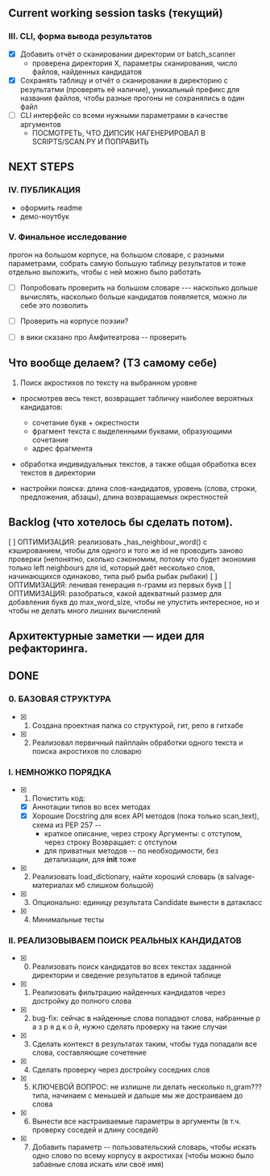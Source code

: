 ## Current working session tasks (текущий)

### III. CLI, форма вывода результатов
- [X] Добавить отчёт о сканировании директории от batch_scanner
  - проверена директория X, параметры сканирования, число файлов, найденных кандидатов
- [X] Сохранять таблицу и отчёт о сканировании в директорию с результатми (проверять её наличие), уникальный префикс для названия файлов, чтобы разные прогоны не сохранялись в один файл
- [ ] CLI интерфейс со всеми нужными параметрами в качестве аргументов
  - ПОСМОТРЕТЬ, ЧТО ДИПСИК НАГЕНЕРИРОВАЛ В SCRIPTS/SCAN.PY И ПОПРАВИТЬ

## NEXT STEPS

### IV. ПУБЛИКАЦИЯ
- оформить readme
- демо-ноутбук

### V. Финальное исследование
прогон на большом корпусе, на большом словаре, с разными параметрами, собрать самую большую таблицу результатов и тоже отдельно выложить, чтобы с ней можно было работать
- [ ] Попробовать проверить на большом словаре --- насколько дольше вычислять, насколько больше кандидатов появляется, можно ли себе это позволить
- [ ] Проверить на корпусе поэзии?
- [ ] в вики сказано про Амфитеатрова -- проверить



## Что вообще делаем? (ТЗ самому себе)
1. Поиск акростихов по тексту на выбранном уровне
  - просмотрев весь текст, возвращает табличку наиболее вероятных кандидатов: 
    - сочетание букв + окрестности
    - фрагмент текста с выделенными буквами, образующими сочетание
    - адрес фрагмента

  - обработка индивидуальных текстов, а также общая обработка всех текстов в директории  

  - настройки поиска: длина слов-кандидатов, уровень (слова, строки, предложения, абзацы), длина возвращаемых окрестностей




## Backlog (что хотелось бы сделать потом).

[ ] ОПТИМИЗАЦИЯ: реализовать _has_neighbour_word() с кэшированием, чтобы для одного и того же id не проводить заново проверки (непонятно, сколько сэкономим, потому что будет экономия только left neighbours для id, который даёт несколько слов, начинающихся одинаково, типа рыб рыба рыбак рыбаки)
[ ] ОПТИМИЗАЦИЯ: ленивая генерация n-грамм из первых букв
[ ] ОПТИМИЗАЦИЯ: разобраться, какой адекватный размер для добавления букв до max_word_size, чтобы не упустить интересное, но и чтобы не делать много лишних вычислений



## Архитектурные заметки — идеи для рефакторинга.





## DONE

### 0. БАЗОВАЯ СТРУКТУРА
- [x] 1. Создана проектная папка со структурой, гит, репо в гитхабе
- [x] 2. Реализовал первичный пайплайн обработки одного текста и поиска акростихов по словарю

### I. НЕМНОЖКО ПОРЯДКА

- [x] 1. Почистить код:
  - [x] Аннотации типов во всех методах
  - [x] Хорошие Docstring для всех API методов (пока только scan_text), схема из PEP 257 --
    - краткое описание, через строку Аргументы: с отступом, через строку Возвращает: с отступом
    - для приватных методов -- по необходимости, без детализации, для __init__ тоже
- [x] 2. Реализовать load_dictionary, найти хороший словарь (в salvage-материалах мб слишком большой)
- [x] 3. Опционально: единицу результата Candidate вынести в датакласс
- [x] 4. Минимальные тесты


### II. РЕАЛИЗОВЫВАЕМ ПОИСК РЕАЛЬНЫХ КАНДИДАТОВ

- [x] 0. Реализовать поиск кандидатов во всех текстах заданной директории и сведение результатов в единой таблице
- [x] 1. Реализовать фильтрацию найденных кандидатов через достройку до полного слова
- [x] 2. bug-fix: сейчас в найденные слова попадают слова, набранные р а з р я д к о й, нужно сделать проверку на такие случаи
- [x] 3. Сделать контекст в результатах таким, чтобы туда попадали все слова, составляющие сочетение
- [x] 4. Сделать проверку через достройку соседних слов 
- [x] 5. КЛЮЧЕВОЙ ВОПРОС: не излишне ли делать несколько n_gram??? типа, начинаем с меньшей и дальше мы же достраиваем до слова
- [x] 6. Вынести все настраиваемые параметры в аргументы (в т.ч. проверку соседей и длину соседей)
- [x] 7. Добавить параметр -- пользовательский словарь, чтобы искать одно слово по всему корпусу в акростихах (чтобы можно было забавные слова искать или своё имя)

